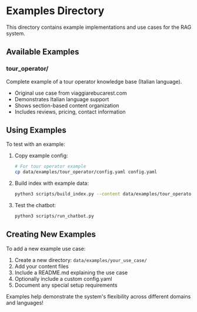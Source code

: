 # Examples Directory

This directory contains example implementations and use cases for the RAG system.

## Available Examples

### tour_operator/
Complete example of a tour operator knowledge base (Italian language).
- Original use case from viaggiarebucarest.com
- Demonstrates Italian language support
- Shows section-based content organization
- Includes reviews, pricing, contact information

## Using Examples

To test with an example:

1. Copy example config:
   ```bash
   # For tour operator example
   cp data/examples/tour_operator/config.yaml config.yaml
   ```

2. Build index with example data:
   ```bash
   python3 scripts/build_index.py --content data/examples/tour_operator/content.txt
   ```

3. Test the chatbot:
   ```bash
   python3 scripts/run_chatbot.py
   ```

## Creating New Examples

To add a new example use case:

1. Create a new directory: `data/examples/your_use_case/`
2. Add your content files
3. Include a README.md explaining the use case
4. Optionally include a custom config.yaml
5. Document any special setup requirements

Examples help demonstrate the system's flexibility across different domains and languages!
